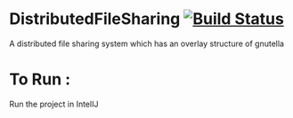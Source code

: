 # DistributedFileSharing [![Build Status](https://travis-ci.org/arunans23/DistributedFileSharing.svg?branch=master)](https://travis-ci.org/arunans23/DistributedFileSharing)

A distributed file sharing system which has an overlay structure of gnutella

# To Run :

Run the project in IntelIJ

